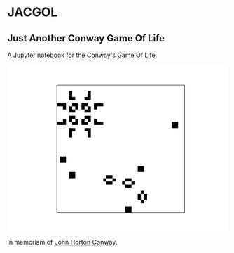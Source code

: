 # JACGOL
## Just Another Conway Game Of Life

A Jupyter notebook for the [Conway's Game Of Life](https://en.wikipedia.org/wiki/Conway%27s_Game_of_Life).

![image](JACGOL.gif)

In memoriam of [John Horton Conway](https://en.wikipedia.org/wiki/John_Horton_Conway).